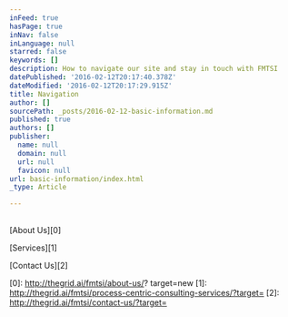 ```yaml
---
inFeed: true
hasPage: true
inNav: false
inLanguage: null
starred: false
keywords: []
description: How to navigate our site and stay in touch with FMTSI
datePublished: '2016-02-12T20:17:40.378Z'
dateModified: '2016-02-12T20:17:29.915Z'
title: Navigation
author: []
sourcePath: _posts/2016-02-12-basic-information.md
published: true
authors: []
publisher:
  name: null
  domain: null
  url: null
  favicon: null
url: basic-information/index.html
_type: Article

---
```

## 

[About Us][0]

[Services][1]

[Contact Us][2]

[0]: http://thegrid.ai/fmtsi/about-us/? target=new
[1]: http://thegrid.ai/fmtsi/process-centric-consulting-services/?target=
[2]: http://thegrid.ai/fmtsi/contact-us/?target=